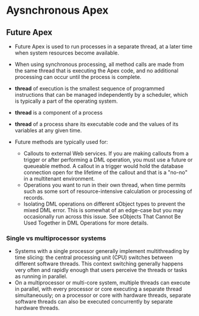 # Aysnchronous Apex

## Future Apex
* Future Apex is used to run processes in a separate thread, at a later time when system resources become available.
* When using synchronous processing, all method calls are made from the same thread that is executing the Apex code, and no additional processing can occur until the process is complete. 
* <b>thread</b> of execution is the smallest sequence of programmed instructions that can be managed independently by a scheduler, which is typically a part of the operating system.
* <b>thread</b> is a component of a process
* <b>thread</b> of a process share its executable code and the values of its variables at any given time.

* Future methods are typically used for:
  * Callouts to external Web services. If you are making callouts from a trigger or after performing a DML operation, you must use a future or queueable method. A callout in a trigger would hold the database connection open for the lifetime of the callout and that is a "no-no" in a multitenant environment.
  * Operations you want to run in their own thread, when time permits such as some sort of resource-intensive calculation or processing of records.
  * Isolating DML operations on different sObject types to prevent the mixed DML error. This is somewhat of an edge-case but you may occasionally run across this issue. See sObjects That Cannot Be Used Together in DML Operations for more details.

### Single vs multiprocessor systems
* Systems with a single processor generally implement multithreading by time slicing: the central processing unit (CPU) switches between different software threads. This context switching generally happens very often and rapidly enough that users perceive the threads or tasks as running in parallel. 
* On a multiprocessor or multi-core system, multiple threads can execute in parallel, with every processor or core executing a separate thread simultaneously; on a processor or core with hardware threads, separate software threads can also be executed concurrently by separate hardware threads.
